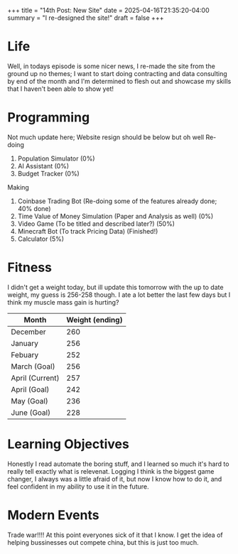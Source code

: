 +++
title = "14th Post: New Site"
date = 2025-04-16T21:35:20-04:00
summary = "I re-designed the site!"
draft = false
+++

# Life
Well, in todays episode is some nicer news, I re-made the site from the ground up no themes; I want to start doing contracting and data consulting by end of the month and I'm determined to flesh out and showcase my skills that I haven't been able to show yet!

# Programming
Not much update here; Website resign should be below but oh well
Re-doing
1. Population Simulator (0%)
2. AI Assistant (0%)
3. Budget Tracker (0%)

Making
1. Coinbase Trading Bot (Re-doing some of the features already done; 40% done) 
2. Time Value of Money Simulation (Paper and Analysis as well) (0%)
3. Video Game (To be titled and described later?) (50%)
4. Minecraft Bot (To track Pricing Data) (Finished!)
5. Calculator (5%)

# Fitness
I didn't get a weight today, but ill update this tomorrow with the up to date weight, my guess is 256-258 though. I ate a lot better the last few days but I think my muscle mass gain is hurting?

| Month    | Weight (ending) |
| -------- | ------- |
| December  | 260    |
| January | 256     |
| Febuary   | 252   |
| March (Goal)  | 256   |
| April (Current)    | 257    |
| April (Goal)    | 242    |
| May (Goal)    | 236    |
| June (Goal)    | 228    |


# Learning Objectives
Honestly I read automate the boring stuff, and I learned so much it's hard to really tell exactly what is relevenat. Logging I think is the biggest game changer, I always was a little afraid of it, but now I know how to do it, and feel confident in my ability to use it in the future. 


# Modern Events
Trade war!!!! At this point everyones sick of it that I know. I get the idea of helping bussinesses out compete china, but this is just too much.